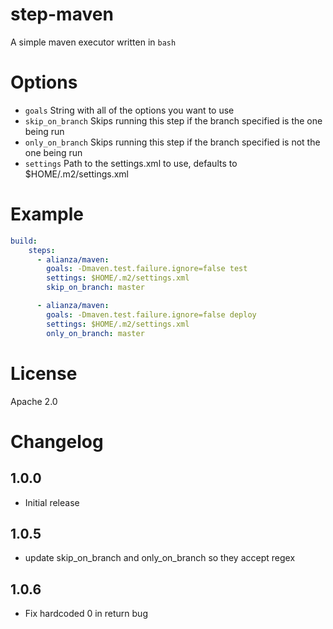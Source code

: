 # step-maven

A simple maven executor written in `bash`

# Options

- `goals` String with all of the options you want to use
- `skip_on_branch` Skips running this step if the branch specified is the one being run
- `only_on_branch` Skips running this step if the branch specified is not the one being run
- `settings` Path to the settings.xml to use, defaults to $HOME/.m2/settings.xml


# Example

```yaml
build:
    steps:
      - alianza/maven:
        goals: -Dmaven.test.failure.ignore=false test
        settings: $HOME/.m2/settings.xml
        skip_on_branch: master

      - alianza/maven:
        goals: -Dmaven.test.failure.ignore=false deploy
        settings: $HOME/.m2/settings.xml
        only_on_branch: master
```

# License

Apache 2.0

# Changelog

## 1.0.0

- Initial release

## 1.0.5

- update skip_on_branch and only_on_branch so they accept regex

## 1.0.6

- Fix hardcoded 0 in return bug
